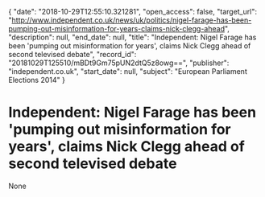 {
  "date": "2018-10-29T12:55:10.321281", 
  "open_access": false, 
  "target_url": "http://www.independent.co.uk/news/uk/politics/nigel-farage-has-been-pumping-out-misinformation-for-years-claims-nick-clegg-ahead", 
  "description": null, 
  "end_date": null, 
  "title": "Independent:  Nigel Farage has been 'pumping out misinformation for years', claims Nick Clegg ahead of second televised debate", 
  "record_id": "20181029T125510/mBDt9Gm75pUN2dtQ5z8owg==", 
  "publisher": "independent.co.uk", 
  "start_date": null, 
  "subject": "European Parliament Elections 2014"
}

# Independent:  Nigel Farage has been 'pumping out misinformation for years', claims Nick Clegg ahead of second televised debate

None